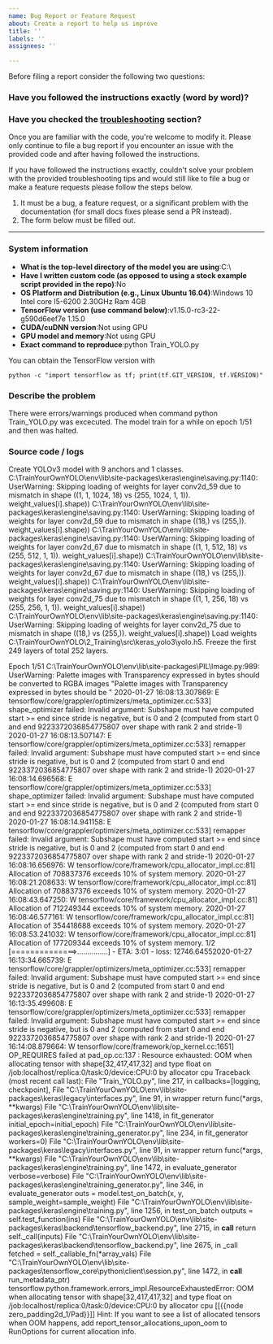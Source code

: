 ```yaml
---
name: Bug Report or Feature Request
about: Create a report to help us improve
title: ''
labels: ''
assignees: ''

---
```

Before filing a report consider the following two questions:

### Have you followed the instructions exactly (word by word)?

### Have you checked the [troubleshooting](https://github.com/AntonMu/TrainYourOwnYOLO#troubleshooting) section?

Once you are familiar with the code, you're welcome to modify it. Please only continue to file a bug report if you encounter an issue with the provided code and after having followed the instructions.

If you have followed the instructions exactly, couldn't solve your problem with the provided troubleshooting tips and would still like to file a bug or make a feature requests please follow the steps below.

1. It must be a bug, a feature request, or a significant problem with the documentation (for small docs fixes please send a PR instead).
2. The form below must be filled out.

------------------------

### System information
- **What is the top-level directory of the model you are using**:C:\
- **Have I written custom code (as opposed to using a stock example script provided in the repo)**:No
- **OS Platform and Distribution (e.g., Linux Ubuntu 16.04)**:Windows 10 Intel core I5-6200 2.30GHz Ram 4GB
- **TensorFlow version (use command below)**:v1.15.0-rc3-22-g590d6eef7e 1.15.0
- **CUDA/cuDNN version**:Not using GPU
- **GPU model and memory**:Not using GPU
- **Exact command to reproduce**:python Train_YOLO.py 

You can obtain the TensorFlow version with

`python -c "import tensorflow as tf; print(tf.GIT_VERSION, tf.VERSION)"`

### Describe the problem
There were errors/warnings produced when command python Train_YOLO.py was excecuted. The model train for a while on epoch 1/51 and then was halted.

### Source code / logs
Create YOLOv3 model with 9 anchors and 1 classes.
C:\TrainYourOwnYOLO\env\lib\site-packages\keras\engine\saving.py:1140: UserWarning: Skipping loading of weights for layer conv2d_59 due to mismatch in shape ((1, 1, 1024, 18) vs (255, 1024, 1, 1)).
  weight_values[i].shape))
C:\TrainYourOwnYOLO\env\lib\site-packages\keras\engine\saving.py:1140: UserWarning: Skipping loading of weights for layer conv2d_59 due to mismatch in shape ((18,) vs (255,)).
  weight_values[i].shape))
C:\TrainYourOwnYOLO\env\lib\site-packages\keras\engine\saving.py:1140: UserWarning: Skipping loading of weights for layer conv2d_67 due to mismatch in shape ((1, 1, 512, 18) vs (255, 512, 1, 1)).
  weight_values[i].shape))
C:\TrainYourOwnYOLO\env\lib\site-packages\keras\engine\saving.py:1140: UserWarning: Skipping loading of weights for layer conv2d_67 due to mismatch in shape ((18,) vs (255,)).
  weight_values[i].shape))
C:\TrainYourOwnYOLO\env\lib\site-packages\keras\engine\saving.py:1140: UserWarning: Skipping loading of weights for layer conv2d_75 due to mismatch in shape ((1, 1, 256, 18) vs (255, 256, 1, 1)).
  weight_values[i].shape))
C:\TrainYourOwnYOLO\env\lib\site-packages\keras\engine\saving.py:1140: UserWarning: Skipping loading of weights for layer conv2d_75 due to mismatch in shape ((18,) vs (255,)).
  weight_values[i].shape))
Load weights C:\TrainYourOwnYOLO\2_Training\src\keras_yolo3\yolo.h5.
Freeze the first 249 layers of total 252 layers.


Epoch 1/51
C:\TrainYourOwnYOLO\env\lib\site-packages\PIL\Image.py:989: UserWarning: Palette images with Transparency expressed in bytes should be converted to RGBA images
  "Palette images with Transparency expressed in bytes should be "
2020-01-27 16:08:13.307869: E tensorflow/core/grappler/optimizers/meta_optimizer.cc:533] shape_optimizer failed: Invalid argument: Subshape must have computed start >= end since stride is negative, but is 0 and 2 (computed from start 0 and end 9223372036854775807 over shape with rank 2 and stride-1)
2020-01-27 16:08:13.507147: E tensorflow/core/grappler/optimizers/meta_optimizer.cc:533] remapper failed: Invalid argument: Subshape must have computed start >= end since stride is negative, but is 0 and 2 (computed from start 0 and end 9223372036854775807 over shape with rank 2 and stride-1)
2020-01-27 16:08:14.696568: E tensorflow/core/grappler/optimizers/meta_optimizer.cc:533] shape_optimizer failed: Invalid argument: Subshape must have computed start >= end since stride is negative, but is 0 and 2 (computed from start 0 and end 9223372036854775807 over shape with rank 2 and stride-1)
2020-01-27 16:08:14.941158: E tensorflow/core/grappler/optimizers/meta_optimizer.cc:533] remapper failed: Invalid argument: Subshape must have computed start >= end since stride is negative, but is 0 and 2 (computed from start 0 and end 9223372036854775807 over shape with rank 2 and stride-1)
2020-01-27 16:08:16.656976: W tensorflow/core/framework/cpu_allocator_impl.cc:81] Allocation of 708837376 exceeds 10% of system memory.
2020-01-27 16:08:21.208633: W tensorflow/core/framework/cpu_allocator_impl.cc:81] Allocation of 708837376 exceeds 10% of system memory.
2020-01-27 16:08:43.647250: W tensorflow/core/framework/cpu_allocator_impl.cc:81] Allocation of 712249344 exceeds 10% of system memory.
2020-01-27 16:08:46.577161: W tensorflow/core/framework/cpu_allocator_impl.cc:81] Allocation of 354418688 exceeds 10% of system memory.
2020-01-27 16:08:53.241032: W tensorflow/core/framework/cpu_allocator_impl.cc:81] Allocation of 177209344 exceeds 10% of system memory.
1/2 [==============>...............] - ETA: 3:01 - loss: 12746.64552020-01-27 16:13:34.665739: E tensorflow/core/grappler/optimizers/meta_optimizer.cc:533] remapper failed: Invalid argument: Subshape must have computed start >= end since stride is negative, but is 0 and 2 (computed from start 0 and end 9223372036854775807 over shape with rank 2 and stride-1)
2020-01-27 16:13:35.499608: E tensorflow/core/grappler/optimizers/meta_optimizer.cc:533] remapper failed: Invalid argument: Subshape must have computed start >= end since stride is negative, but is 0 and 2 (computed from start 0 and end 9223372036854775807 over shape with rank 2 and stride-1)
2020-01-27 16:14:08.879664: W tensorflow/core/framework/op_kernel.cc:1651] OP_REQUIRES failed at pad_op.cc:137 : Resource exhausted: OOM when allocating tensor with shape[32,417,417,32] and type float on /job:localhost/replica:0/task:0/device:CPU:0 by allocator cpu
Traceback (most recent call last):
  File "Train_YOLO.py", line 217, in <module>
    callbacks=[logging, checkpoint],
  File "C:\TrainYourOwnYOLO\env\lib\site-packages\keras\legacy\interfaces.py", line 91, in wrapper
    return func(*args, **kwargs)
  File "C:\TrainYourOwnYOLO\env\lib\site-packages\keras\engine\training.py", line 1418, in fit_generator
    initial_epoch=initial_epoch)
  File "C:\TrainYourOwnYOLO\env\lib\site-packages\keras\engine\training_generator.py", line 234, in fit_generator
    workers=0)
  File "C:\TrainYourOwnYOLO\env\lib\site-packages\keras\legacy\interfaces.py", line 91, in wrapper
    return func(*args, **kwargs)
  File "C:\TrainYourOwnYOLO\env\lib\site-packages\keras\engine\training.py", line 1472, in evaluate_generator
    verbose=verbose)
  File "C:\TrainYourOwnYOLO\env\lib\site-packages\keras\engine\training_generator.py", line 346, in evaluate_generator
    outs = model.test_on_batch(x, y, sample_weight=sample_weight)
  File "C:\TrainYourOwnYOLO\env\lib\site-packages\keras\engine\training.py", line 1256, in test_on_batch
    outputs = self.test_function(ins)
  File "C:\TrainYourOwnYOLO\env\lib\site-packages\keras\backend\tensorflow_backend.py", line 2715, in __call__
    return self._call(inputs)
  File "C:\TrainYourOwnYOLO\env\lib\site-packages\keras\backend\tensorflow_backend.py", line 2675, in _call
    fetched = self._callable_fn(*array_vals)
  File "C:\TrainYourOwnYOLO\env\lib\site-packages\tensorflow_core\python\client\session.py", line 1472, in __call__
    run_metadata_ptr)
tensorflow.python.framework.errors_impl.ResourceExhaustedError: OOM when allocating tensor with shape[32,417,417,32] and type float on /job:localhost/replica:0/task:0/device:CPU:0 by allocator cpu
         [[{{node zero_padding2d_1/Pad}}]]
Hint: If you want to see a list of allocated tensors when OOM happens, add report_tensor_allocations_upon_oom to RunOptions for current allocation info.
